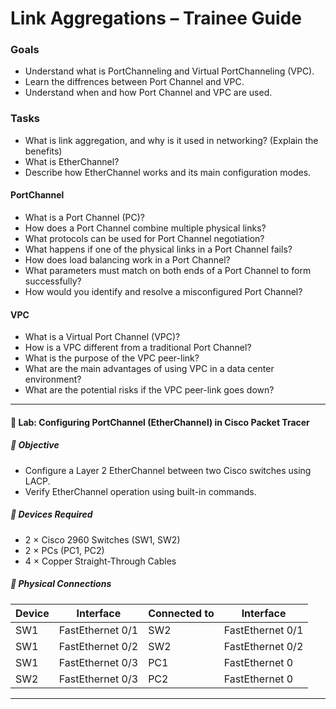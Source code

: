# Link Aggregations – Trainee Guide

### Goals

- Understand what is PortChanneling and Virtual PortChanneling (VPC).
- Learn the diffrences between Port Channel and VPC.
- Understand when and how Port Channel and VPC are used.

### Tasks

- What is link aggregation, and why is it used in networking? (Explain the benefits)
- What is EtherChannel?
- Describe how EtherChannel works and its main configuration modes.


#### PortChannel

- What is a Port Channel (PC)?
- How does a Port Channel combine multiple physical links?
- What protocols can be used for Port Channel negotiation?
- What happens if one of the physical links in a Port Channel fails?
- How does load balancing work in a Port Channel?
- What parameters must match on both ends of a Port Channel to form successfully?
- How would you identify and resolve a misconfigured Port Channel? 


#### VPC

- What is a Virtual Port Channel (VPC)?
- How is a VPC different from a traditional Port Channel?
- What is the purpose of the VPC peer-link?
- What are the main advantages of using VPC in a data center environment?
- What are the potential risks if the VPC peer-link goes down?


---

#### 🧪 Lab: Configuring PortChannel (EtherChannel) in Cisco Packet Tracer

##### 🎯 Objective

- Configure a Layer 2 EtherChannel between two Cisco switches using LACP.
- Verify EtherChannel operation using built-in commands.

##### 🧰 Devices Required

- 2 × Cisco 2960 Switches (SW1, SW2)
- 2 × PCs (PC1, PC2)
- 4 × Copper Straight-Through Cables

##### 🔌 Physical Connections

| Device | Interface         | Connected to | Interface         |
|--------|-------------------|--------------|-------------------|
| SW1    | FastEthernet 0/1  | SW2          | FastEthernet 0/1  |
| SW1    | FastEthernet 0/2  | SW2          | FastEthernet 0/2  |
| SW1    | FastEthernet 0/3  | PC1          | FastEthernet 0    |
| SW2    | FastEthernet 0/3  | PC2          | FastEthernet 0    |
---

